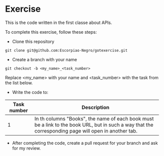 # Exercise

This is the code written in the first classe about APIs. 

To complete this exercise, follow these steps:

- Clone this repository

```git clone git@github.com:Escorpiao-Negro/gotexercise.git```

- Create a branch with your name

```git checkout -b <my_name>_<task_number>```  

Replace <my_name> with your name and <task_number> with the task from the list below.

- Write the code to:

| Task number | Description |
|---|---|
| 1 | In th columns "Books", the name of each book must be a link to the book URL, but in such a way that the corresponding page will open in another tab.|

- After completing the code, create a pull request for your branch and ask for my review.